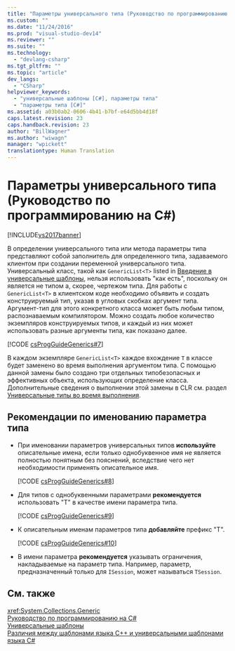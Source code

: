 ```yaml
---
title: "Параметры универсального типа (Руководство по программированию на C#) | Microsoft Docs"
ms.custom: ""
ms.date: "11/24/2016"
ms.prod: "visual-studio-dev14"
ms.reviewer: ""
ms.suite: ""
ms.technology: 
  - "devlang-csharp"
ms.tgt_pltfrm: ""
ms.topic: "article"
dev_langs: 
  - "CSharp"
helpviewer_keywords: 
  - "универсальные шаблоны [C#], параметры типа"
  - "параметры типа [C#]"
ms.assetid: a03b0ab2-0606-4b41-b7bf-e64d5bb4d18f
caps.latest.revision: 23
caps.handback.revision: 23
author: "BillWagner"
ms.author: "wiwagn"
manager: "wpickett"
translationtype: Human Translation
---
```

# Параметры универсального типа (Руководство по программированию на C#)
[!INCLUDE[vs2017banner](../../../csharp/includes/vs2017banner.md)]

В определении универсального типа или метода параметры типа представляют собой заполнитель для определенного типа, задаваемого клиентом при создании переменной универсального типа.  Универсальный класс, такой как `GenericList<T>` listed in [Введение в универсальные шаблоны](../../../csharp/programming-guide/generics/introduction-to-generics.md), нельзя использовать "как есть", поскольку он является не типом а, скорее, чертежом типа.  Для работы с `GenericList<T>` в клиентском коде необходимо объявить и создать конструируемый тип, указав в угловых скобках аргумент типа.  Аргумент\-тип для этого конкретного класса может быть любым типом, распознаваемым компилятором.  Можно создать любое количество экземпляров конструируемых типов, и каждый из них может использовать разные аргументы типа, как показано далее.  
  
 [!CODE [csProgGuideGenerics#7](../CodeSnippet/VS_Snippets_VBCSharp/csProgGuideGenerics#7)]  
  
 В каждом экземпляре `GenericList<T>` каждое вхождение `T` в классе будет заменено во время выполнения аргументом типа.  С помощью данной замены было создано три отдельных типобезопасных и эффективных объекта, использующих определение класса.  Дополнительные сведения о выполнении этой замены в CLR см. раздел [Универсальные типы во время выполнения](../../../csharp/programming-guide/generics/generics-in-the-run-time.md).  
  
## Рекомендации по именованию параметра типа  
  
-   При именовании параметров универсальных типов **используйте** описательные имена, если только однобуквенное имя не является полностью понятным без пояснений, вследствие чего нет необходимости применять описательное имя.  
  
     [!CODE [csProgGuideGenerics#8](../CodeSnippet/VS_Snippets_VBCSharp/csProgGuideGenerics#8)]  
  
-   Для типов с однобуквенными параметрами **рекомендуется** использовать "T" в качестве имени параметра типа.  
  
     [!CODE [csProgGuideGenerics#9](../CodeSnippet/VS_Snippets_VBCSharp/csProgGuideGenerics#9)]  
  
-   К описательным именам параметров типа **добавляйте** префикс "T".  
  
     [!CODE [csProgGuideGenerics#10](../CodeSnippet/VS_Snippets_VBCSharp/csProgGuideGenerics#10)]  
  
-   В имени параметра **рекомендуется** указывать ограничения, накладываемые на параметр типа.  Например, параметр, предназначенный только для `ISession`, может называться `TSession`.  
  
## См. также  
 <xref:System.Collections.Generic>   
 [Руководство по программированию на C\#](../../../csharp/programming-guide/index.md)   
 [Универсальные шаблоны](../../../csharp/programming-guide/generics/index.md)   
 [Различия между шаблонами языка C\+\+ и универсальными шаблонами языка C\#](../../../csharp/programming-guide/generics/differences-between-cpp-templates-and-csharp-generics.md)